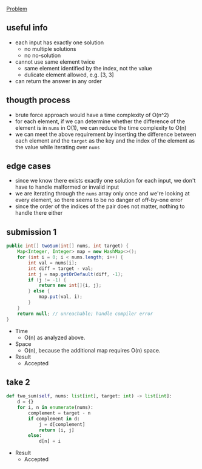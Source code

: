 [Problem](https://leetcode.com/problems/two-sum/)

## useful info
- each input has exactly one solution
    - no multiple solutions
    - no no-solution
- cannot use same element twice
    - same element identified by the index, not the value
    - dulicate element allowed, e.g. [3, 3]
- can return the answer in any order

## thougth process
- brute force approach would have a time complexity of O(n^2)
- for each element, if we can determine whether the difference of the element
  is in `nums` in O(1), we can reduce the time complexity to O(n)
- we can meet the above requirement by inserting the difference between each
  element and the `target` as the key and the index of the element as the value
  while iterating over `nums`

## edge cases
- since we know there exists exactly one solution for each input, we don't have
  to handle malformed or invalid input
- we are iterating through the `nums` array only once and we're looking at
  every element, so there seems to be no danger of off-by-one error
- since the order of the indices of the pair does not matter, nothing to handle
  there either

## submission 1
```java
public int[] twoSum(int[] nums, int target) {
    Map<Integer, Integer> map = new HashMap<>();
    for (int i = 0; i < nums.length; i++) {
        int val = nums[i];
        int diff = target - val;
        int j = map.getOrDefault(diff, -1);
        if (j != -1) {
            return new int[]{i, j};
        } else {
            map.put(val, i);
        }
    }
    return null; // unreachable; handle compiler error
}
```
- Time
    - O(n) as analyzed above.
- Space
    - O(n), because the additional map requires O(n) space.
- Result
    - Accepted

## take 2
```python
def two_sum(self, nums: list[int], target: int) -> list[int]:
    d = {}
    for i, n in enumerate(nums):
        complement = target - n
        if complement in d:
            j = d[complement]
            return [i, j]
        else:
            d[n] = i
```
- Result
    - Accepted

